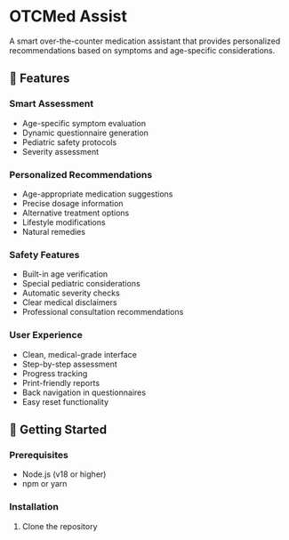 # OTCMed Assist

A smart over-the-counter medication assistant that provides personalized recommendations based on symptoms and age-specific considerations.

## 🌟 Features

### Smart Assessment
- Age-specific symptom evaluation
- Dynamic questionnaire generation
- Pediatric safety protocols
- Severity assessment

### Personalized Recommendations
- Age-appropriate medication suggestions
- Precise dosage information
- Alternative treatment options
- Lifestyle modifications
- Natural remedies

### Safety Features
- Built-in age verification
- Special pediatric considerations
- Automatic severity checks
- Clear medical disclaimers
- Professional consultation recommendations

### User Experience
- Clean, medical-grade interface
- Step-by-step assessment
- Progress tracking
- Print-friendly reports
- Back navigation in questionnaires
- Easy reset functionality

## 🚀 Getting Started

### Prerequisites
- Node.js (v18 or higher)
- npm or yarn

### Installation

1. Clone the repository 
